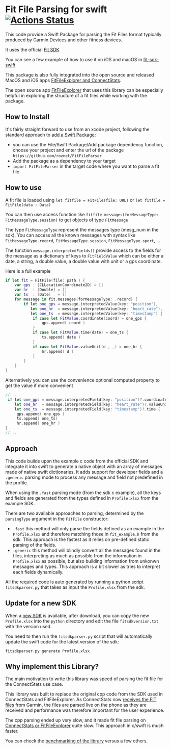 # Fit File Parsing for swift [![Actions Status](https://github.com/roznet/FitFileParser/workflows/CI/badge.svg)](https://github.com/roznet/FitFileParser/actions)

This code provide a Swift Package for parsing the Fit Files format typically produced by Garmin Devices and other fitness devices.

It uses the official [Fit SDK](https://developer.garmin.com/fit)

You can see a few example of how to use it on iOS and macOS in [fit-sdk-swift](https://github.com/roznet/fit-sdk-swift)

This package is also fully integrated into the open source and released MacOS and iOS apps [FitFileExplorer and ConnectStats](https://github.com/roznet/connectstats).

The open source app [FitFileExplorer](https://itunes.apple.com/us/app/fit-file-explorer/id1244431640?ls=1&mt=12) that uses this library can be especially helpful in exploring the structure of a fit files while working with the package.

## How to Install

It's fairly straight forward to use from an xcode project, following the standard approach to [add a Swift Package](https://developer.apple.com/documentation/xcode/adding_package_dependencies_to_your_app):

- you can use the File/Swift Package/Add package dependency function, choose your project and enter the url of the package `https://github.com/roznet/FitFileParser`
- Add the package as a dependency to your target
- `import FitFileParser` in the target code where you want to parse a fit file

## How to use

A fit file is loaded using `let fitfile = FitFile(file: URL)` or `let fitfile = FitFile(data : Data)`

You can then use access function like `fitfile.messages(forMessageType: FitMessageType.session)` to get objects of type `FitMessage`

The type `FitMessageType` represent the messages type (mesg_num in the sdk). You can access all the known messages with syntax like `FitMessageType.record`, `FitMessageType.session`, `FitMessageType.sport`, ...

The function `message.interpretedFields()` provide access to the fields for the message as a dictionary of keys to `FitFieldValue` which can be either a date, a string, a double value, a double value with unit or a gps coordinate.

Here is a full example

```swift
if let fit = FitFile(file: path ) {
    var gps : [CLLocationCoordinate2D] = []
    var hr  : [Double] = []
    var ts  : [Date]   = []
    for message in fit.messages(forMessageType: .record) {
        if let one_gps = message.interpretedValue(key: "position"),
           let one_hr  = message.interpretedValue(key: "heart_rate"),
           let one_ts  = message.interpretedValue(key: "timestamp") {
            if case let FitValue.coordinate(coord) = one_gps {
                gps.append( coord )
            }
            if case let FitValue.time(date) = one_ts {
                ts.append( date )
            }
            if case let FitValue.valueUnit(d , _) = one_hr {
                hr.append( d )
            }
        }
    }
}
```
Alternatively you can use the convenience optional computed property to get the value if more convenient

```swift
//...
 if let one_gps = message.interpretedField(key: "position")?.coordinate,
    let one_hr  = message.interpretedField(key: "heart_rate")?.valueUnit?.value,
    let one_ts  = message.interpretedField(key: "timestamp")?.time {
     gps.append( one_gps )
     ts.append( one_ts)
     hr.append( one_hr )
}
//...
```


## Approach

This code builds upon the example c code from the official SDK and integrate it into swift to generate a native object with an array of messages made of native swift dictionaries. It adds support for developer fields and a  `.generic` parsing mode to process any message and field not predefined in the profile.

When using the `.fast` parsing mode (from the sdk c example), all the keys and fields are generated from the types defined in `Profile.xlsx` from the example SDK.

There are two available approaches to parsing, determined by the `parsingType` argument in the `FitFile` constructor:

- `.fast` this method will only parse the fields defined as an example in the `Profile.xlsx` and therefore matching those in `fit_example.h` from the sdk. This approach is the fastest as it relies on pre-defined static parsing of the fields.
- `.generic` this method will blindly convert all the messages found in the files, interpreting as much as possible from the information in `Profile.xlsx` as possible, but also building information from unkonwn messages and types. This approach is a bit slower as tries to interpret each fields dynamically.

All the required code is auto generated by running a python script `fitsdkparser.py` that takes as input the `Profile.xlsx` from the sdk.

## Update for a new SDK

When a [new SDK](https://developer.garmin.com/fit/download/) is available, after download, you can copy the new `Profile.xlsx` into the `python` directory and edit the file `fitsdkversion.txt` with the version used.

You need to then run the `fitsdkparser.py` script that will automatically update the swift code for the latest version of the sdk:

```
fitsdkparser.py generate Profile.xlsx
```

## Why implement this Library?

The main motivation to write this library was speed of parsing the fit file for the ConnectStats use case.

This library was built to replace the original cpp code from the SDK used in ConnectStats and FitFileExplorer. As ConnectStats now [receives the FIT files](https://github.com/roznet/connectstats_server) from Garmin, the files are parsed live on the phone as they are received and performance was therefore important for the user experience.

The cpp parsing ended up very slow, and it made fit file parsing on [ConnectStats or FitFileExplorer](https://github.com/roznet/connectstats) quite slow. This approach in c/swift is much faster.

You can check the [benchmarking of the library](https://github.com/roznet/fit-benchmarks) versus a few others.
